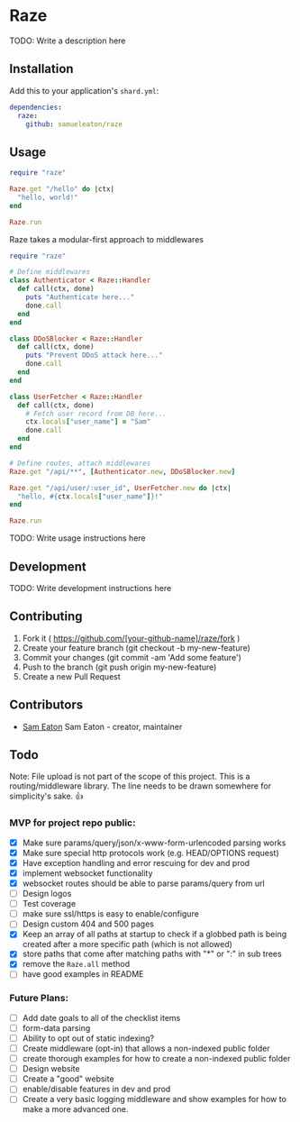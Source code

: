 # Raze

TODO: Write a description here

## Installation

Add this to your application's `shard.yml`:

```yaml
dependencies:
  raze:
    github: samueleaton/raze
```

## Usage

```ruby
require "raze"

Raze.get "/hello" do |ctx|
  "hello, world!"
end

Raze.run
```


Raze takes a modular-first approach to middlewares

```ruby
require "raze"

# Define middlewares
class Authenticator < Raze::Handler
  def call(ctx, done)
    puts "Authenticate here..."
    done.call
  end
end

class DDoSBlocker < Raze::Handler
  def call(ctx, done)
    puts "Prevent DDoS attack here..."
    done.call
  end
end

class UserFetcher < Raze::Handler
  def call(ctx, done)
    # Fetch user record from DB here...
    ctx.locals["user_name"] = "Sam"
    done.call
  end
end

# Define routes, attach middlewares
Raze.get "/api/**", [Authenticator.new, DDoSBlocker.new]

Raze.get "/api/user/:user_id", UserFetcher.new do |ctx|
  "hello, #{ctx.locals["user_name"]}!"
end

Raze.run
```

TODO: Write usage instructions here

## Development

TODO: Write development instructions here

## Contributing

1. Fork it ( https://github.com/[your-github-name]/raze/fork )
2. Create your feature branch (git checkout -b my-new-feature)
3. Commit your changes (git commit -am 'Add some feature')
4. Push to the branch (git push origin my-new-feature)
5. Create a new Pull Request

## Contributors

- [Sam Eaton](https://github.com/samueleaton) Sam Eaton - creator, maintainer

## Todo

Note: File upload is not part of the scope of this project. This is a routing/middleware library. The line needs to be drawn somewhere for simplicity's sake. 👍

### MVP for project repo public:

- [x] Make sure params/query/json/x-www-form-urlencoded parsing works
- [x] Make sure special http protocols work (e.g. HEAD/OPTIONS request)
- [x] Have exception handling and error rescuing for dev and prod
- [x] implement websocket functionality
- [x] websocket routes should be able to parse params/query from url
- [ ] Design logos
- [ ] Test coverage
- [ ] make sure ssl/https is easy to enable/configure
- [ ] Design custom 404 and 500 pages
- [x] Keep an array of all paths at startup to check if a globbed path is being created after a more specific path (which is not allowed)
- [x] store paths that come after matching paths with "*" or ":" in sub trees
- [x] remove the `Raze.all` method
- [ ] have good examples in README

### Future Plans:

- [ ] Add date goals to all of the checklist items
- [ ] form-data parsing
- [ ] Ability to opt out of static indexing?
- [ ] Create middleware (opt-in) that allows a non-indexed public folder
- [ ] create thorough examples for how to create a non-indexed public folder
- [ ] Design website
- [ ] Create a "good" website
- [ ] enable/disable features in dev and prod
- [ ] Create a very basic logging middleware and show examples for how to make a more advanced one.
